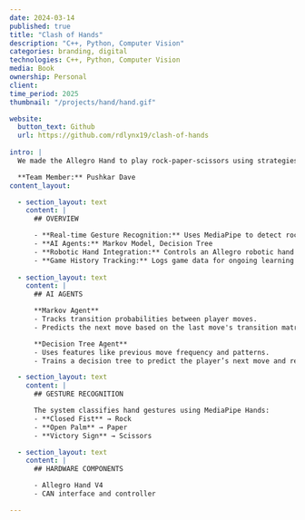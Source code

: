 ```yaml
---
date: 2024-03-14
published: true
title: "Clash of Hands"
description: "C++, Python, Computer Vision"
categories: branding, digital
technologies: C++, Python, Computer Vision
media: Book
ownership: Personal
client:
time_period: 2025
thumbnail: "/projects/hand/hand.gif"

website:
  button_text: Github
  url: https://github.com/rdlynx19/clash-of-hands
      
intro: |
  We made the Allegro Hand to play rock-paper-scissors using strategies like a decision tree classifier and a Markov model, enabling the AI to get better over time by learning from previous games.

  **Team Member:** Pushkar Dave
content_layout:

  - section_layout: text
    content: |
      ## OVERVIEW

      - **Real-time Gesture Recognition:** Uses MediaPipe to detect rock, paper, and scissors from live webcam input.
      - **AI Agents:** Markov Model, Decision Tree
      - **Robotic Hand Integration:** Controls an Allegro robotic hand via CAN bus to perform AI moves.
      - **Game History Tracking:** Logs game data for ongoing learning and behavior prediction.
  
  - section_layout: text
    content: |
      ## AI AGENTS

      **Markov Agent**
      - Tracks transition probabilities between player moves.
      - Predicts the next move based on the last move's transition matrix.

      **Decision Tree Agent**
      - Uses features like previous move frequency and patterns.
      - Trains a decision tree to predict the player’s next move and respond optimally.

  - section_layout: text
    content: |
      ## GESTURE RECOGNITION

      The system classifies hand gestures using MediaPipe Hands:
      - **Closed Fist** → Rock
      - **Open Palm** → Paper
      - **Victory Sign** → Scissors

  - section_layout: text
    content: |
      ## HARDWARE COMPONENTS

      - Allegro Hand V4
      - CAN interface and controller

---
```

